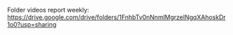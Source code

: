 Folder videos report weekly: https://drive.google.com/drive/folders/1FnhbTv0nNnmlMgrzeINgqXAhoskDr1o0?usp=sharing

